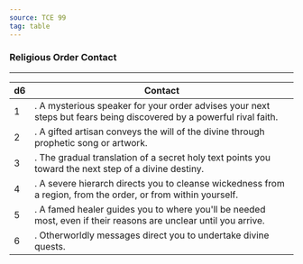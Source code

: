 ```yaml
---
source: TCE 99
tag: table
---
```


### Religious Order Contact
---
|d6|Contact|
|----|------------|
|1|. A mysterious speaker for your order advises your next steps but fears being discovered by a powerful rival faith.|
|2|. A gifted artisan conveys the will of the divine through prophetic song or artwork.|
|3|. The gradual translation of a secret holy text points you toward the next step of a divine destiny.|
|4|. A severe hierarch directs you to cleanse wickedness from a region, from the order, or from within yourself.|
|5|. A famed healer guides you to where you'll be needed most, even if their reasons are unclear until you arrive.|
|6|. Otherworldly messages direct you to undertake divine quests.|
